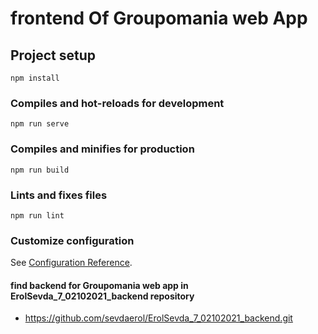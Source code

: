 # frontend Of Groupomania web App

## Project setup
```
npm install
```

### Compiles and hot-reloads for development
```
npm run serve
```

### Compiles and minifies for production
```
npm run build
```

### Lints and fixes files
```
npm run lint
```

### Customize configuration
See [Configuration Reference](https://cli.vuejs.org/config/).

#### find backend for Groupomania web app in ErolSevda_7_02102021_backend repository
- https://github.com/sevdaerol/ErolSevda_7_02102021_backend.git
